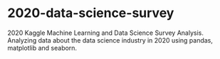 # 2020-data-science-survey
2020 Kaggle Machine Learning and Data Science Survey Analysis. Analyzing data about the data science industry in 2020 using pandas, matplotlib and seaborn.
